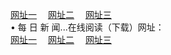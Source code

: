 <a href="http://app365.ga:81/day/" target="_blank">网址一</a>
　<a href="http://tv555.cf/day/" target="_blank">网址二</a>
　<a href="http://qq404.cf/day/" target="_blank">网址三</a><br />
&#8226; 每 日 新 闻...在线阅读（下载）网址：<br />
  <a href="http://app365.ga:81/day/" target="_blank">网址一</a>
　<a href="http://tv555.cf/day/" target="_blank">网址二</a>
　<a href="http://qq404.cf/day/" target="_blank">网址三</a><br />
